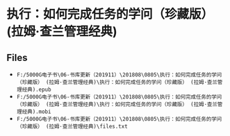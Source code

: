 # 执行：如何完成任务的学问（珍藏版） (拉姆·查兰管理经典)

## Files

- `F:/5000G电子书\06-书库更新（201911）\201808\0805\执行：如何完成任务的学问（珍藏版） (拉姆·查兰管理经典)\执行：如何完成任务的学问（珍藏版） (拉姆·查兰管理经典).epub`
- `F:/5000G电子书\06-书库更新（201911）\201808\0805\执行：如何完成任务的学问（珍藏版） (拉姆·查兰管理经典)\执行：如何完成任务的学问（珍藏版） (拉姆·查兰管理经典).mobi`
- `F:/5000G电子书\06-书库更新（201911）\201808\0805\执行：如何完成任务的学问（珍藏版） (拉姆·查兰管理经典)\files.txt`
